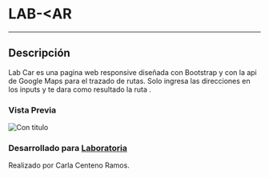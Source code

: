 #  LAB-<AR
---
## Descripción

Lab Car es una pagina web responsive diseñada con Bootstrap y con la api de Google Maps para el trazado de rutas. Solo ingresa las direcciones en los inputs y te dara como resultado la ruta .

### Vista Previa

![Con titulo](https://user-images.githubusercontent.com/32285482/36280951-f4bef51e-1269-11e8-9c10-80a101404d5f.png)

### Desarrollado para [Laboratoria](http://laboratoria.la) 



Realizado por Carla Centeno Ramos.
